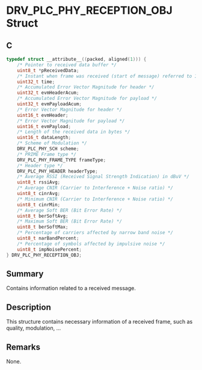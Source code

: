 # DRV_PLC_PHY_RECEPTION_OBJ Struct

## C

```c
typedef struct __attribute__((packed, aligned(1))) {
    /* Pointer to received data buffer */
    uint8_t *pReceivedData;
    /* Instant when frame was received (start of message) referred to 1us PHY counter */
    uint32_t time;
    /* Accumulated Error Vector Magnitude for header */
    uint32_t evmHeaderAcum;
    /* Accumulated Error Vector Magnitude for payload */
    uint32_t evmPayloadAcum;
    /* Error Vector Magnitude for header */
    uint16_t evmHeader;
    /* Error Vector Magnitude for payload */
    uint16_t evmPayload;
    /* Length of the received data in bytes */
    uint16_t dataLength;
    /* Scheme of Modulation */
    DRV_PLC_PHY_SCH scheme;
    /* PRIME Frame type */
    DRV_PLC_PHY_FRAME_TYPE frameType;
    /* Header type */
    DRV_PLC_PHY_HEADER headerType;
    /* Average RSSI (Received Signal Strength Indication) in dBuV */
    uint8_t rssiAvg;
    /* Average CNIR (Carrier to Interference + Noise ratio) */
    uint8_t cinrAvg;
    /* Minimum CNIR (Carrier to Interference + Noise ratio) */
    uint8_t cinrMin;
    /* Average Soft BER (Bit Error Rate) */
    uint8_t berSoftAvg;
    /* Maximum Soft BER (Bit Error Rate) */
    uint8_t berSoftMax;
    /* Percentage of carriers affected by narrow band noise */
    uint8_t narBandPercent;
    /* Percentage of symbols affected by impulsive noise */
    uint8_t impNoisePercent;
} DRV_PLC_PHY_RECEPTION_OBJ;
```

## Summary

Contains information related to a received message.

## Description

This structure contains necessary information of a received frame, such as quality, modulation, ...

## Remarks

None.
